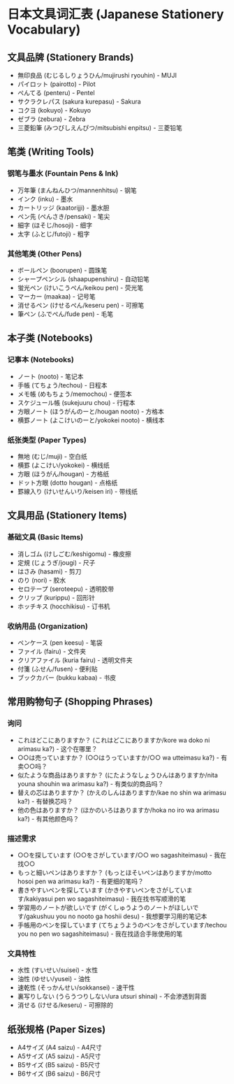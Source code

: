 # 日本文具词汇表 (Japanese Stationery Vocabulary)

## 文具品牌 (Stationery Brands)
- 無印良品 (むじるしりょうひん/mujirushi ryouhin) - MUJI
- パイロット (pairotto) - Pilot
- ぺんてる (penteru) - Pentel
- サクラクレパス (sakura kurepasu) - Sakura
- コクヨ (kokuyo) - Kokuyo
- ゼブラ (zebura) - Zebra
- 三菱鉛筆 (みつびしえんぴつ/mitsubishi enpitsu) - 三菱铅笔

## 笔类 (Writing Tools)

### 钢笔与墨水 (Fountain Pens & Ink)
- 万年筆 (まんねんひつ/mannenhitsu) - 钢笔
- インク (inku) - 墨水
- カートリッジ (kaatorijji) - 墨水胆
- ペン先 (ぺんさき/pensaki) - 笔尖
- 細字 (ほそじ/hosoji) - 细字
- 太字 (ふとじ/futoji) - 粗字

### 其他笔类 (Other Pens)
- ボールペン (boorupen) - 圆珠笔
- シャープペンシル (shaapupenshiru) - 自动铅笔
- 蛍光ペン (けいこうぺん/keikou pen) - 荧光笔
- マーカー (maakaa) - 记号笔
- 消せるペン (けせるぺん/keseru pen) - 可擦笔
- 筆ペン (ふでぺん/fude pen) - 毛笔

## 本子类 (Notebooks)

### 记事本 (Notebooks)
- ノート (nooto) - 笔记本
- 手帳 (てちょう/techou) - 日程本
- メモ帳 (めもちょう/memochou) - 便签本
- スケジュール帳 (sukejuuru chou) - 行程本
- 方眼ノート (ほうがんのーと/hougan nooto) - 方格本
- 横罫ノート (よこけいのーと/yokokei nooto) - 横线本

### 纸张类型 (Paper Types)
- 無地 (むじ/muji) - 空白纸
- 横罫 (よこけい/yokokei) - 横线纸
- 方眼 (ほうがん/hougan) - 方格纸
- ドット方眼 (dotto hougan) - 点格纸
- 罫線入り (けいせんいり/keisen iri) - 带线纸

## 文具用品 (Stationery Items)

### 基础文具 (Basic Items)
- 消しゴム (けしごむ/keshigomu) - 橡皮擦
- 定規 (じょうぎ/jougi) - 尺子
- はさみ (hasami) - 剪刀
- のり (nori) - 胶水
- セロテープ (seroteepu) - 透明胶带
- クリップ (kurippu) - 回形针
- ホッチキス (hocchikisu) - 订书机

### 收纳用品 (Organization)
- ペンケース (pen keesu) - 笔袋
- ファイル (fairu) - 文件夹
- クリアファイル (kuria fairu) - 透明文件夹
- 付箋 (ふせん/fusen) - 便利贴
- ブックカバー (bukku kabaa) - 书皮

## 常用购物句子 (Shopping Phrases)

### 询问
- これはどこにありますか？ (これはどこにありますか/kore wa doko ni arimasu ka?) - 这个在哪里？
- ○○は売っていますか？ (○○はうっていますか/○○ wa utteimasu ka?) - 有卖○○吗？
- 似たような商品はありますか？ (にたようなしょうひんはありますか/nita youna shouhin wa arimasu ka?) - 有类似的商品吗？
- 替えの芯はありますか？ (かえのしんはありますか/kae no shin wa arimasu ka?) - 有替换芯吗？
- 他の色はありますか？ (ほかのいろはありますか/hoka no iro wa arimasu ka?) - 有其他颜色吗？

### 描述需求
- ○○を探しています (○○をさがしています/○○ wo sagashiteimasu) - 我在找○○
- もっと細いペンはありますか？ (もっとほそいペンはありますか/motto hosoi pen wa arimasu ka?) - 有更细的笔吗？
- 書きやすいペンを探しています (かきやすいペンをさがしています/kakiyasui pen wo sagashiteimasu) - 我在找书写顺滑的笔
- 学習用のノートが欲しいです (がくしゅうようのノートがほしいです/gakushuu you no nooto ga hoshii desu) - 我想要学习用的笔记本
- 手帳用のペンを探しています (てちょうようのペンをさがしています/techou you no pen wo sagashiteimasu) - 我在找适合手账使用的笔

### 文具特性
- 水性 (すいせい/suisei) - 水性
- 油性 (ゆせい/yusei) - 油性
- 速乾性 (そっかんせい/sokkansei) - 速干性
- 裏写りしない (うらうつりしない/ura utsuri shinai) - 不会渗透到背面
- 消せる (けせる/keseru) - 可擦除的

## 纸张规格 (Paper Sizes)
- A4サイズ (A4 saizu) - A4尺寸
- A5サイズ (A5 saizu) - A5尺寸
- B5サイズ (B5 saizu) - B5尺寸
- B6サイズ (B6 saizu) - B6尺寸 